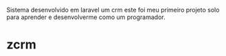 Sistema desenvolvido em laravel um crm este foi meu primeiro projeto solo para aprender e desenvolverme como um programador.
# zcrm
